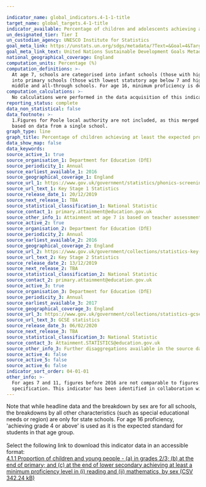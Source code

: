 ```yaml
---

indicator_name: global_indicators.4-1-1-title
target_name: global_targets.4-1-title
indicator_available: Percentage of children and adolescents achieving at least the expected proficiency level in English and Mathematics at ages 7, 11 and 16
un_designated_tier: Tier I
un_custodian_agency: UNESCO Institute for Statistics 
goal_meta_link: https://unstats.un.org/sdgs/metadata/?Text=&Goal=4&Target=4.1
goal_meta_link_text: United Nations Sustainable Development Goals Metadata (PDF 4.0 MB)
national_geographical_coverage: England
computation_units: Percentage (%)
computation_definitions: >-
  At age 7, schools are categorised into infant schools (those with highest statutory pupil age of 7), primary schools (those with highest statutory pupil age between 8 and 11) and other schools (those with highest statutory pupil age greater than 11). At age 11, schools are categorised
  into primary schools (those with lowest statutory age below 7 and highest statutory age of 11), junior schools (those with lowest statutory age of 7 or above and highest statutory age of 11) and other schools (those with highest statutory age greater than 11 - this category includes
  middle and all-through schools. For age 16, minimum proficiency is defined for the purpose of this indicator as achieving a grade 4 or above.
computation_calculations: >-
  No calculations were performed in the data acquisition of this indicator as appropriate data was readily available in the final format specified by this indicator. For insight into the details of potential calculations please refer to the original source metadata or source contact.
reporting_status: complete
data_non_statistical: false
data_footnote: >-
  1.Figures for Poole local authority are not included, as this merged to become Bournemouth, Christchurch and Poole in 2019. 2. Figures for the City of London and the Isles of Scily for attainment at age 7 have been removed due to being suppressed in the source publication, as they were
  based on data from a single school.
graph_type: line
graph_title: Percentage of children achieving at least the expected proficiency level in reading and mathematics
data_show_map: false
data_keywords:  
source_active_1: true
source_organisation_1: Department for Education (DfE)
source_periodicity_1: Annual
source_earliest_available_1: 2016
source_geographical_coverage_1: England
source_url_1: https://www.gov.uk/government/statistics/phonics-screening-check-and-key-stage-1-assessments-england-2019#history
source_url_text_1: Key Stage 1 Statistics
source_release_date_1: 20/12/2019
source_next_release_1: TBA
source_statistical_classification_1: National Statistic
source_contact_1: primary.attainment@education.gov.uk
source_other_info_1: Attainment at age 7 is based on teacher assessments.
source_active_2: true
source_organisation_2: Department for Education (DfE)
source_periodicity_2: Annual
source_earliest_available_2: 2016
source_geographical_coverage_2: England
source_url_2: https://www.gov.uk/government/collections/statistics-key-stage-2
source_url_text_2: Key Stage 2 Statistics
source_release_date_2: 13/12/2019
source_next_release_2: TBA
source_statistical_classification_2: National Statistic
source_contact_2: primary.attainment@education.gov.uk
source_active_3: true
source_organisation_3: Department for Education (DfE)
source_periodicity_3: Annual
source_earliest_available_3: 2017
source_geographical_coverage_3: England
source_url_3: https://www.gov.uk/government/collections/statistics-gcses-key-stage-4
source_url_text_3: GCSE statistics
source_release_date_3: 06/02/2020
source_next_release_3: TBA
source_statistical_classification_3: National Statistic
source_contact_3: Attainment.STATISTICS@education.gov.uk
source_other_info_3: Further disaggregations available in the source data
source_active_4: false
source_active_5: false
source_active_6: false
indicator_sort_order: 04-01-01
other_info: >-
  For ages 7 and 11, figures before 2016 are not comparable to figures from 2016 onwards due to a change in assesments. This indicator is being used as an approximation of the UN SDG Indicator. Where possible, we will work to identify or develop UK data to meet the global indicator
  specification. This indicator has been identified in collaboration with topic experts.
---
```

Note that while headline data and the breakdown by sex are for all schools, the breakdowns by all other characteristics (such as special educational needs or region) are only for state schools. For age 16 proficiency, 'achieving grade 4 or above' is used as it is the expected standard for students in that age group.<br><br>Select the following link to download this indicator data in an accessible format:<br>[4.1.1 Proportion of children and young people - (a) in grades 2/3; (b) at the end of primary; and (c) at the end of lower secondary achieving at least a minimum proficiency level in (i) reading and (ii) mathematics, by sex (CSV 342.24 kB)](https://sustainabledevelopment-uk.github.io/sdg-data/data/4-1-1.csv)